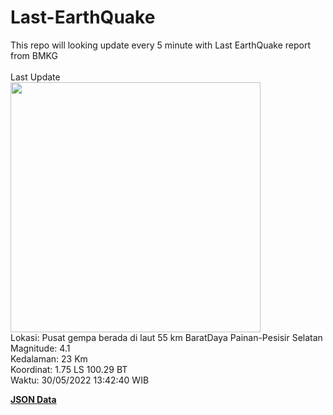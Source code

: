 # Last-EarthQuake
This repo will looking update every 5 minute with Last EarthQuake report from BMKG
<br>
<br>
Last Update
<br>
<img src="https://ews.bmkg.go.id/TEWS/data/20220530134240.mmi.jpg" width="400"/>
<br>
Lokasi: Pusat gempa berada di laut 55 km BaratDaya Painan-Pesisir Selatan <br>
Magnitude: 4.1 <br>
Kedalaman: 23 Km <br>
Koordinat: 1.75 LS 100.29 BT <br>
Waktu: 30/05/2022 13:42:40 WIB <br>

<a href="./data/data.json">**JSON Data**</a>
